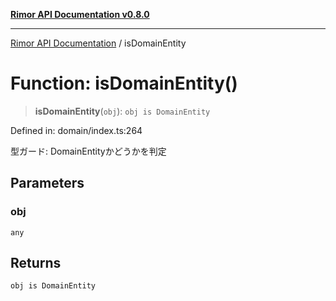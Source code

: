 [**Rimor API Documentation v0.8.0**](../README.md)

***

[Rimor API Documentation](../globals.md) / isDomainEntity

# Function: isDomainEntity()

> **isDomainEntity**(`obj`): `obj is DomainEntity`

Defined in: domain/index.ts:264

型ガード: DomainEntityかどうかを判定

## Parameters

### obj

`any`

## Returns

`obj is DomainEntity`
